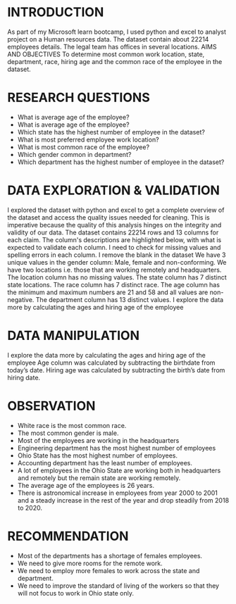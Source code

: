 

# INTRODUCTION
As part of my Microsoft learn bootcamp, I used python and excel to analyst project on a Human resources data. The dataset contain about 22214 employees details. The legal team has offices in several locations.
AIMS AND OBJECTIVES
To determine most common work location, state, department, race, hiring age and the common race of the employee in the dataset.

# RESEARCH QUESTIONS

* What is average age of the employee?
* What is average age of the employee?
* Which state has the highest number of employee in the dataset?
* What is most preferred employee work location?
* What is most common race of the employee?
* Which gender common in department?
* Which department has the highest number of employee in the dataset?

# DATA EXPLORATION & VALIDATION

I explored the dataset with python and excel to get a complete overview of the dataset and access the quality issues needed for cleaning. This is imperative because the quality of this analysis hinges on the integrity and validity of our data.
The dataset contains  22214 rows  and 13 columns for each claim. The column's descriptions are highlighted below, with what is expected to validate each column.
I need to check for missing values and spelling errors in each column.  I remove the blank in the dataset
We have 3 unique values in the gender column: Male, female and non-conforming.
We have two locations i.e. those that are working remotely and headquarters. The location column has no missing values.
The state column has 7 distinct state locations.
The race column has 7 distinct race.
The age column has the minimum and maximum numbers are 21 and 58 and all values are non-negative.
The department column has 13 distinct values.
I explore the data more by calculating the ages and hiring age of the employee


# DATA MANIPULATION
I explore the data more by calculating the ages and hiring age of the employee
Age column was calculated by subtracting the birthdate from today’s date.
Hiring age was calculated by subtracting the birth’s date from hiring date.






# OBSERVATION

* White race is the most common race.
* The most common gender is male.
* Most of the employees are working in the headquarters
* Engineering department has the most highest number of employees
* Ohio State has the most highest number of employees.
* Accounting department has the least number of employees.
* A lot of employees in the Ohio State are working both in headquarters and remotely but the remain state are working remotely.
* The average age of the employees is 26 years.
* There is astronomical increase in employees from year 2000 to 2001 and a steady increase in the rest of the year and drop steadily from 2018 to 2020.

# RECOMMENDATION

* Most of the departments has a shortage of females employees.
* We need to give more rooms for the remote work.
* We need to employ more females to work across the state and department.
* We need to improve the standard of living of the workers so that they will not focus to work in Ohio state only.



